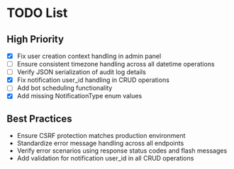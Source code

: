 # TODO List
## High Priority
- [x] Fix user creation context handling in admin panel
- [ ] Ensure consistent timezone handling across all datetime operations
- [ ] Verify JSON serialization of audit log details
- [x] Fix notification user_id handling in CRUD operations
- [ ] Add bot scheduling functionality
- [x] Add missing NotificationType enum values

## Best Practices
- Ensure CSRF protection matches production environment
- Standardize error message handling across all endpoints
- Verify error scenarios using response status codes and flash messages
- Add validation for notification user_id in all CRUD operations

